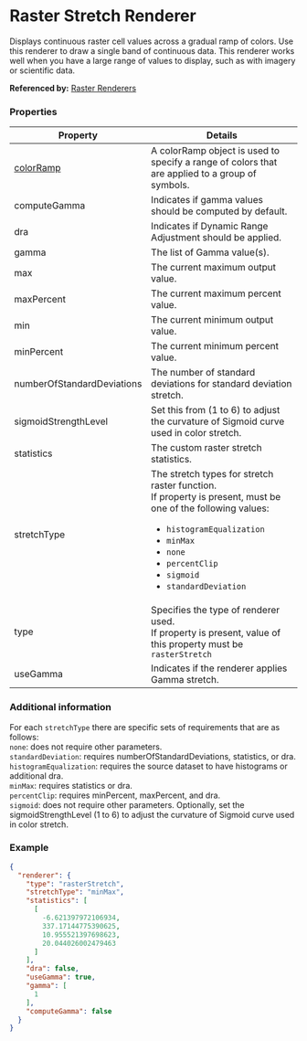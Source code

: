 # Raster Stretch Renderer

Displays continuous raster cell values across a gradual ramp of colors. Use this renderer to draw a single band of continuous data. This renderer works well when you have a large range of values to display, such as with imagery or scientific data.

**Referenced by:** [Raster Renderers](rasterRenderers.md)

### Properties

| Property | Details
| --- | ---
| [colorRamp](colorRamp.md) | A colorRamp object is used to specify a range of colors that are applied to a group of symbols.
| computeGamma | Indicates if gamma values should be computed by default.
| dra | Indicates if Dynamic Range Adjustment should be applied.
| gamma | The list of Gamma value(s).
| max | The current maximum output value.
| maxPercent | The current maximum percent value.
| min | The current minimum output value.
| minPercent | The current minimum percent value.
| numberOfStandardDeviations | The number of standard deviations for standard deviation stretch.
| sigmoidStrengthLevel | Set this from (1 to 6) to adjust the curvature of Sigmoid curve used in color stretch.
| statistics | The custom raster stretch statistics.
| stretchType | The stretch types for stretch raster function.<br>If property is present, must be one of the following values: <ul><li>`histogramEqualization`</li><li>`minMax`</li><li>`none`</li><li>`percentClip`</li><li>`sigmoid`</li><li>`standardDeviation`</li></ul>
| type | Specifies the type of renderer used.<br>If property is present, value of this property must be `rasterStretch`
| useGamma | Indicates if the renderer applies Gamma stretch.


### Additional information

For each `stretchType` there are specific sets of requirements that are as follows: <br>`none`: does not require other parameters.<br>`standardDeviation`: requires numberOfStandardDeviations, statistics, or dra.<br>`histogramEqualization`: requires the source dataset to have histograms or additional dra.<br>`minMax`: requires statistics or dra.<br>`percentClip`: requires minPercent, maxPercent, and dra.<br>`sigmoid`: does not require other parameters. Optionally, set the sigmoidStrengthLevel (1 to 6) to adjust the curvature of Sigmoid curve used in color stretch.

### Example

```json
{
  "renderer": {
    "type": "rasterStretch",
    "stretchType": "minMax",
    "statistics": [
      [
        -6.621397972106934,
        337.17144775390625,
        10.955521397698623,
        20.044026002479463
      ]
    ],
    "dra": false,
    "useGamma": true,
    "gamma": [
      1
    ],
    "computeGamma": false
  }
}
```

